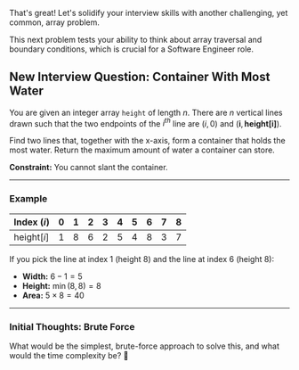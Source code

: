 That's great! Let's solidify your interview skills with another challenging, yet common, array problem.

This next problem tests your ability to think about array traversal and boundary conditions, which is crucial for a Software Engineer role.

## New Interview Question: Container With Most Water

You are given an integer array `height` of length $n$. There are $n$ vertical lines drawn such that the two endpoints of the $i^{th}$ line are $(i, 0)$ and $(\mathbf{i}, \mathbf{height[i]})$.

Find two lines that, together with the x-axis, form a container that holds the most water. Return the maximum amount of water a container can store.

**Constraint:** You cannot slant the container.

---

### Example

| Index ($i$) | 0 | 1 | 2 | 3 | 4 | 5 | 6 | 7 | 8 |
| :--- | :--- | :--- | :--- | :--- | :--- | :--- | :--- | :--- | :--- |
| $\text{height}[i]$ | 1 | 8 | 6 | 2 | 5 | 4 | 8 | 3 | 7 |

If you pick the line at index 1 (height 8) and the line at index 6 (height 8):
* **Width:** $6 - 1 = 5$
* **Height:** $\min(8, 8) = 8$
* **Area:** $5 \times 8 = 40$

---

### Initial Thoughts: Brute Force

What would be the simplest, brute-force approach to solve this, and what would the time complexity be? 🧠